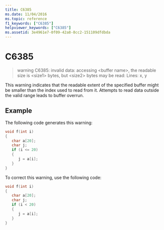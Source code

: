 ```yaml
---
title: C6385
ms.date: 11/04/2016
ms.topic: reference
f1_keywords: ["C6385"]
helpviewer_keywords: ["C6385"]
ms.assetid: 3e4961e7-0f09-42a8-8cc2-151109dfdbda
---
```

# C6385

> warning C6385: invalid data: accessing \<buffer name>, the readable size is \<size1> bytes, but \<size2> bytes may be read: Lines: x, y

This warning indicates that the readable extent of the specified buffer might be smaller than the index used to read from it. Attempts to read data outside the valid range leads to buffer overrun.

## Example

The following code generates this warning:

```cpp
void f(int i)
{
   char a[20];
   char j;
   if (i <= 20)
   {
      j = a[i];
   }
}
```

To correct this warning, use the following code:

```cpp
void f(int i)
{
   char a[20];
   char j;
   if (i < 20)
   {
      j = a[i];
   }
}
```
